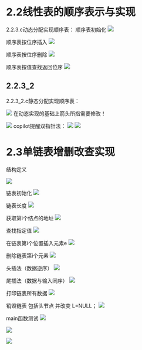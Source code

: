 # 2.2线性表的顺序表示与实现

2.2.3.c动态分配实现顺序表：
顺序表初始化
![](../file/img/Pasted%20image%2020250621145646.png)

顺序表按位序插入
![](../file/img/Pasted%20image%2020250621145733.png)

顺序表按位序删除
![](../file/img/Pasted%20image%2020250621145800.png)

顺序表按值查找返回位序
![](../file/img/Pasted%20image%2020250621145822.png)
## 2.2.3_2
2.2.3_2.c静态分配实现顺序表：


![](../file/img/Pasted%20image%2020250621145845.png)
在动态实现的基础上箭头所指需要修改！

![](../file/img/Pasted%20image%2020250621145858.png)
copilot提醒双指针法：
![](../file/img/Pasted%20image%2020250621163411.png)
![](../file/img/Pasted%20image%2020250621163439.png)

# 2.3单链表增删改查实现

结构定义

![](../file/img/Pasted%20image%2020250624153701.png)


链表初始化
![](../file/img/Pasted%20image%2020250624153728.png)

链表长度
![](../file/img/Pasted%20image%2020250624153821.png)


获取第i个结点的地址
![](../file/img/Pasted%20image%2020250624153853.png)

查找指定值
![](../file/img/Pasted%20image%2020250624153918.png)

在链表第i个位置插入元素e
![](../file/img/Pasted%20image%2020250624154009.png)

删除链表第i个元素
![](../file/img/Pasted%20image%2020250624154112.png)

头插法（数据逆序）
![](../file/img/Pasted%20image%2020250624154147.png)

尾插法（数据与输入同序）
![](../file/img/Pasted%20image%2020250624154223.png)

打印链表所有数据
![](../file/img/Pasted%20image%2020250624154254.png)

销毁链表 包括头节点 并改变 L=NULL；
![](../file/img/Pasted%20image%2020250624154346.png)

main函数测试
![](../file/img/Pasted%20image%2020250624154438.png)

![](../file/img/Pasted%20image%2020250624154459.png)

![](../file/img/Pasted%20image%2020250624154527.png)

